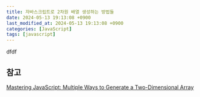 ```yaml
---
title: 자바스크립트로 2차원 배열 생성하는 방법들
date: 2024-05-13 19:13:08 +0900
last_modified_at: 2024-05-13 19:13:08 +0900
categories: [JavaScript]
tags: [javascript]
---
```


dfdf

##

## 참고

[Mastering JavaScript: Multiple Ways to Generate a Two-Dimensional Array](https://dev.to/yanhaijing/mastering-javascript-multiple-ways-to-generate-a-two-dimensional-array-cpg)

